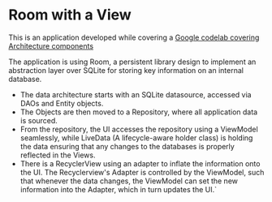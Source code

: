 # Room with a View

This is an application developed while covering a [Google codelab covering Architecture components](https://codelabs.developers.google.com/codelabs/android-room-with-a-view/#13)

The application is using Room, a persistent library design to implement an abstraction layer over SQLite for storing key information on an internal database.

- The data architecture starts with an SQLite datasource, accessed via DAOs and Entity objects. 
- The Objects are then moved to a Repository, where all application data is sourced.
- From the repository, the UI accesses the repository using a ViewModel seamlessly, while LiveData (A lifecycle-aware holder class) is holding the data ensuring that any changes to the databases is properly reflected in the Views.
- There is a RecyclerView using an adapter to inflate the information onto the UI. The Recyclerview's Adapter is controlled by the ViewModel, such that whenever the data changes, the ViewModel can set the new information into the Adapter, which in turn updates the UI.`
